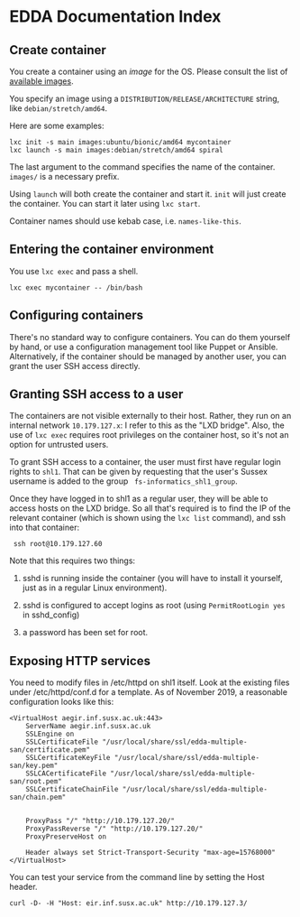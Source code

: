 # EDDA Documentation Index

## Create container

You create a container using an _image_ for the OS.  Please consult the list of
[available images](https://us.images.linuxcontainers.org/).

You specify an image using a `DISTRIBUTION/RELEASE/ARCHITECTURE` string, like
`debian/stretch/amd64`.

Here are some examples:

    lxc init -s main images:ubuntu/bionic/amd64 mycontainer
    lxc launch -s main images:debian/stretch/amd64 spiral

The last argument to the command specifies the name of the container.  `images/`
is a necessary prefix.

Using `launch` will both create the container and start it.  `init` will just
create the container.  You can start it later using `lxc start`.

Container names should use kebab case, i.e. `names-like-this`.

## Entering the container environment

You use `lxc exec` and pass a shell.

    lxc exec mycontainer -- /bin/bash

## Configuring containers

There's no standard way to configure containers.  You can do them yourself by
hand, or use a configuration management tool like Puppet or Ansible.
Alternatively, if the container should be managed by another user, you can grant
the user SSH access directly.

## Granting SSH access to a user

The containers are not visible externally to their host.  Rather, they run on an
internal network `10.179.127.x`: I refer to this as the "LXD bridge".  Also, the
use of `lxc exec` requires root privileges on the container host, so it's not an
option for untrusted users.

To grant SSH access to a container, the user must first have regular login
rights to `shl1`.  That can be given by requesting that the user's Sussex
username is added to the group ` fs-informatics_shl1_group`.

Once they have logged in to shl1 as a regular user, they will be able to access
hosts on the LXD bridge.  So all that's required is to find the IP of the
relevant container (which is shown using the `lxc list` command), and ssh into
that container:

     ssh root@10.179.127.60

Note that this requires two things:

1.  sshd is running inside the container (you will have to install it yourself,
just as in a regular Linux environment).

2.  sshd is configured to accept logins as root (using `PermitRootLogin yes` in
    sshd_config)

3.  a password has been set for root.

## Exposing HTTP services

You need to modify files in /etc/httpd on shl1 itself.  Look at the existing
files under /etc/httpd/conf.d for a template.  As of November 2019, a reasonable
configuration looks like this:

    <VirtualHost aegir.inf.susx.ac.uk:443>
        ServerName aegir.inf.susx.ac.uk
        SSLEngine on
        SSLCertificateFile "/usr/local/share/ssl/edda-multiple-san/certificate.pem"
        SSLCertificateKeyFile "/usr/local/share/ssl/edda-multiple-san/key.pem"
        SSLCACertificateFile "/usr/local/share/ssl/edda-multiple-san/root.pem"
        SSLCertificateChainFile "/usr/local/share/ssl/edda-multiple-san/chain.pem"


        ProxyPass "/" "http://10.179.127.20/"
        ProxyPassReverse "/" "http://10.179.127.20/"
        ProxyPreserveHost on

        Header always set Strict-Transport-Security "max-age=15768000"
    </VirtualHost>

You can test your service from the command line by setting the Host header.

    curl -D- -H "Host: eir.inf.susx.ac.uk" http://10.179.127.3/
